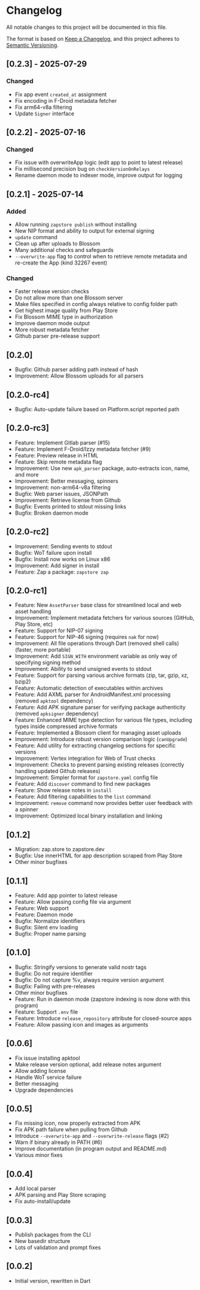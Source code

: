 # Changelog

All notable changes to this project will be documented in this file.

The format is based on [Keep a Changelog](https://keepachangelog.com/en/1.1.0/),
and this project adheres to [Semantic Versioning](https://semver.org/spec/v2.0.0.html).

## [0.2.3] - 2025-07-29

### Changed

- Fix app event `created_at` assignment
- Fix encoding in F-Droid metadata fetcher
- Fix arm64-v8a filtering
- Update `Signer` interface

## [0.2.2] - 2025-07-16

### Changed

- Fix issue with overwriteApp logic (edit app to point to latest release)
- Fix millisecond precision bug on `checkVersionOnRelays`
- Rename daemon mode to indexer mode, improve output for logging

## [0.2.1] - 2025-07-14

### Added

- Allow running `zapstore publish` without installing
- New NIP format and ability to output for external signing
- `update` command
- Clean up after uploads to Blossom
- Many additional checks and safeguards
- `--overwrite-app` flag to control when to retrieve remote metadata and re-create the App (kind 32267 event)

### Changed

- Faster release version checks
- Do not allow more than one Blossom server
- Make files specified in config always relative to config folder path 
- Get highest image quality from Play Store
- Fix Blossom MIME type in authorization
- Improve daemon mode output
- More robust metadata fetcher
- Github parser pre-release support

## [0.2.0]

- Bugfix: Github parser adding path instead of hash
- Improvement: Allow Blossom uploads for all parsers

## [0.2.0-rc4]

- Bugfix: Auto-update failure based on Platform.script reported path

## [0.2.0-rc3]

- Feature: Implement Gitlab parser (#15)
- Feature: Implement F-Droid/Izzy metadata fetcher (#9)
- Feature: Preview release in HTML
- Feature: Skip remote metadata flag
- Improvement: Use new `apk_parser` package, auto-extracts icon, name, and more
- Improvement: Better messaging, spinners
- Improvement: non-arm64-v8a filtering
- Bugfix: Web parser issues, JSONPath
- Improvement: Retrieve license from Github
- Bugfix: Events printed to stdout missing links
- Bugfix: Broken daemon mode

## [0.2.0-rc2]

- Improvement: Sending events to stdout
- Bugfix: WoT failure upon install
- Bugfix: Install now works on Linux x86
- Improvement: Add signer in install
- Feature: Zap a package: `zapstore zap`

## [0.2.0-rc1]

- Feature: New `AssetParser` base class for streamlined local and web asset handling
- Improvement: Implement metadata fetchers for various sources (GitHub, Play Store, etc)
- Feature: Support for NIP-07 signing
- Feature: Support for NIP-46 signing (requires `nak` for now)
- Improvement: All file operations through Dart (removed shell calls) (faster, more portable)
- Improvement: Add `SIGN_WITH` environment variable as only way of specifying signing method
- Improvement: Ability to send unsigned events to stdout
- Feature: Support for parsing various archive formats (zip, tar, gzip, xz, bzip2)
- Feature: Automatic detection of executables within archives
- Feature: Add AXML parser for AndroidManifest.xml processing (removed `apktool` dependency)
- Feature: Add APK signature parser for verifying package authenticity (removed `apksigner` dependency)
- Feature: Enhanced MIME type detection for various file types, including types inside compressed archive formats
- Feature: Implemented a Blossom client for managing asset uploads
- Improvement: Introduce robust version comparison logic (`canUpgrade`)
- Feature: Add utility for extracting changelog sections for specific versions
- Improvement: Vertex integration for Web of Trust checks
- Improvement: Checks to prevent parsing existing releases (correctly handling updated Github releases)
- Improvement: Simpler format for `zapstore.yaml` config file
- Feature: Add `discover` command to find new packages
- Feature: Show release notes in `install`
- Feature: Add filtering capabilities to the `list` command
- Improvement: `remove` command now provides better user feedback with a spinner
- Improvement: Optimized local binary installation and linking

## [0.1.2]

- Migration: zap.store to zapstore.dev
- Bugfix: Use innerHTML for app description scraped from Play Store
- Other minor bugfixes

## [0.1.1]

- Feature: Add app pointer to latest release
- Feature: Allow passing config file via argument
- Feature: Web support
- Feature: Daemon mode
- Bugfix: Normalize identifiers
- Bugfix: Silent env loading
- Bugfix: Proper name parsing

## [0.1.0]

- Bugfix: Stringify versions to generate valid nostr tags
- Bugfix: Do not require identifier
- Bugfix: Do not capture %v, always require version argument
- Bugfix: Failing with pre-releases
- Other minor bugfixes
- Feature: Run in daemon mode (zapstore indexing is now done with this program)
- Feature: Support `.env` file
- Feature: Introduce `release_repository` attribute for closed-source apps
- Feature: Allow passing icon and images as arguments

## [0.0.6]

- Fix issue installing apktool
- Make release version optional, add release notes argument
- Allow adding license
- Handle WoT service failure
- Better messaging
- Upgrade dependencies

## [0.0.5]

- Fix missing icon, now properly extracted from APK
- Fix APK path failure when pulling from Github
- Introduce `--overwrite-app` and `--overwrite-release` flags (#2)
- Warn if binary already in PATH (#6)
- Improve documentation (in program output and README.md)
- Various minor fixes

## [0.0.4]

- Add local parser
- APK parsing and Play Store scraping
- Fix auto-install/update

## [0.0.3]

- Publish packages from the CLI
- New basedir structure
- Lots of validation and prompt fixes

## [0.0.2]

- Initial version, rewritten in Dart
